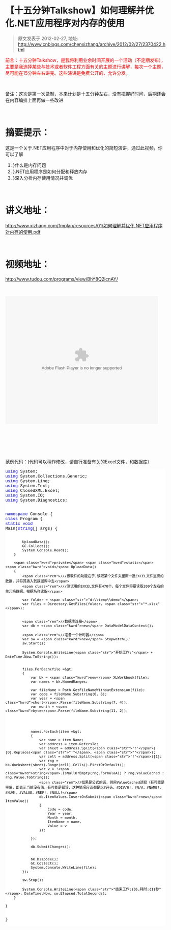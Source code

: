 # 【十五分钟Talkshow】如何理解并优化.NET应用程序对内存的使用 
> 原文发表于 2012-02-27, 地址: http://www.cnblogs.com/chenxizhang/archive/2012/02/27/2370422.html 


<p><font color="#ff0000">前言：十五分钟Talkshow，是我将利用业余时间开展的一个活动（不定期发布），主要是我选择某些与技术或者软件工程方面有关的主题进行讲解，每次一个主题，尽可能在15分钟左右讲完。这些演讲是免费公开的，允许分发。</font></p> <p>&nbsp;</p> <p>备注：这次是第一次录制，本来计划是十五分钟左右，没有把握好时间，后期还会在内容编排上面再做一些改进</p> <p>&nbsp;</p> <h1>摘要提示：</h1> <p>这是一个关于.NET应用程序中对于内存使用和优化的简短演讲，通过此视频，你可以了解</p> <ol> <li>}什么是内存问题  <li>}.NET应用程序是如何分配和释放内存  <li>}深入分析内存使用情况并调优</li></ol> <p>&nbsp;</p> <h1>讲义地址：</h1> <p><a href="http://www.xizhang.com/fmplan/resources/01/如何理解并优化.NET应用程序对内存的使用.pdf">http://www.xizhang.com/fmplan/resources/01/如何理解并优化.NET应用程序对内存的使用.pdf</a></p> <p>&nbsp;</p> <h1>视频地址：</h1> <p><a title="http://www.tudou.com/programs/view/BhY8Q2icnAY/" href="http://www.tudou.com/programs/view/BhY8Q2icnAY/">http://www.tudou.com/programs/view/BhY8Q2icnAY/</a></p> <p>&nbsp;</p><embed src="http://www.tudou.com/v/BhY8Q2icnAY/&amp;rpid=101037296&amp;resourceId=101037296_05_05_99/v.swf" type="application/x-shockwave-flash" allowscriptaccess="always" allowfullscreen="true" wmode="opaque" width="480" height="400"></embed>  <p><font color="#ff0000"></font>&nbsp;</p> <p><font color="#ff0000"></font>&nbsp;</p> <p>&nbsp;</p> <p>范例代码：(代码可以稍作修改，请自行准备有关的Excel文件，和数据库）</p><pre class="csharpcode"><span class="kwrd">using</span> System;
<span class="kwrd">using</span> System.Collections.Generic;
<span class="kwrd">using</span> System.Linq;
<span class="kwrd">using</span> System.Text;
<span class="kwrd">using</span> ClosedXML.Excel;
<span class="kwrd">using</span> System.IO;
<span class="kwrd">using</span> System.Diagnostics;


<span class="kwrd">namespace</span> Console
{
    <span class="kwrd">class</span> Program
    {
        <span class="kwrd">static</span> <span class="kwrd">void</span> Main(<span class="kwrd">string</span>[] args)
        {

            UploadData();
            GC.Collect();
            System.Console.Read();
        }

        <span class="kwrd">private</span> <span class="kwrd">static</span> <span class="kwrd">void</span> UploadData()
        {
            <span class="rem">///该软件的功能在于,读取某个文件夹里面一批EXCEL文件里面的数据，并将其插入到数据库中去</span>
            <span class="rem">///测试用的EXCEL文件有470个，每个文件将要读取200个左右的单元格数据，根据名称读取</span>

            var folder = <span class="str">"d:\\temp\\demo"</span>;
            var files = Directory.GetFiles(folder, <span class="str">"*.xlsx"</span>);


            <span class="rem">//数据库连接</span>
            var db = <span class="kwrd">new</span> DataModelDataContext();

            <span class="rem">//准备一个计时器</span>
            var sw = <span class="kwrd">new</span> Stopwatch();
            sw.Start();

            System.Console.WriteLine(<span class="str">"开始工作:"</span> + DateTime.Now.ToString());


            files.ForEach(file =&gt;
            {
                var bk = <span class="kwrd">new</span> XLWorkbook(file);
                var names = bk.NamedRanges;

                var fileName = Path.GetFileNameWithoutExtension(file);
                var code = fileName.Substring(0, 6);
                var year = <span class="kwrd">short</span>.Parse(fileName.Substring(7, 4));
                var month = <span class="kwrd">byte</span>.Parse(fileName.Substring(11, 2));




                names.ForEach(item =&gt;
                {
                    var name = item.Name;
                    var address = item.RefersTo;
                    var sheet = address.Split(<span class="str">'!'</span>)[0].Replace(<span class="str">"'"</span>, <span class="str">""</span>);
                    var cell = address.Split(<span class="str">'!'</span>)[1];
                    var rng = bk.Worksheet(sheet).Range(cell).Cells().FirstOrDefault();
                    var v = !<span class="kwrd">string</span>.IsNullOrEmpty(rng.FormulaA1) ? rng.ValueCached : rng.Value.ToString();
                    <span class="rem">//如果是公式的话，则用ValueCached读取（有可能是空值，即表示当前没有值，有可能是错误，这种情况应该都是以#开头，#DIV/0!，#N/A，#NAME?，#NUM!，#VALUE，#REF!，#NULL!</span>
                    db.ItemValues.InsertOnSubmit(<span class="kwrd">new</span> ItemValue()
                    {
                        Code = code,
                        Year = year,
                        Month = month,
                        ItemName = name,
                        Value = v
                    });

                });

                db.SubmitChanges();


                bk.Dispose();
                GC.Collect();
                System.Console.WriteLine(file);
            });

            sw.Stop();

            System.Console.WriteLine(<span class="str">"结束工作:{0},耗时:{1}秒"</span>, DateTime.Now, sw.Elapsed.TotalSeconds);
        }

    }
}
</pre>
<style type="text/css">.csharpcode, .csharpcode pre
{
	font-size: small;
	color: black;
	font-family: consolas, "Courier New", courier, monospace;
	background-color: #ffffff;
	/*white-space: pre;*/
}
.csharpcode pre { margin: 0em; }
.csharpcode .rem { color: #008000; }
.csharpcode .kwrd { color: #0000ff; }
.csharpcode .str { color: #006080; }
.csharpcode .op { color: #0000c0; }
.csharpcode .preproc { color: #cc6633; }
.csharpcode .asp { background-color: #ffff00; }
.csharpcode .html { color: #800000; }
.csharpcode .attr { color: #ff0000; }
.csharpcode .alt 
{
	background-color: #f4f4f4;
	width: 100%;
	margin: 0em;
}
.csharpcode .lnum { color: #606060; }
</style>